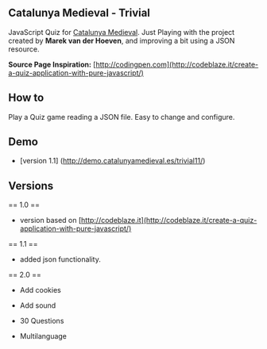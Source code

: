 ## Catalunya Medieval - Trivial



JavaScript Quiz for [Catalunya Medieval](http://www.catalunyamedieval.es).
Just Playing with the project created by **Marek van der Hoeven**, and improving a bit using a JSON resource.

**Source Page Inspiration:** [http://codingpen.com](http://codeblaze.it/create-a-quiz-application-with-pure-javascript/)

## How to
Play a Quiz game reading a JSON file.
Easy to change and configure.

## Demo
- [version 1.1] (http://demo.catalunyamedieval.es/trivial11/)

## Versions
== 1.0 ==
- version based on [http://codeblaze.it](http://codeblaze.it/create-a-quiz-application-with-pure-javascript/)

== 1.1 ==
- added json functionality.

== 2.0 ==
- Add cookies
- Add sound

- 30 Questions
- Multilanguage
